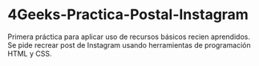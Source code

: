 # 4Geeks-Practica-Postal-Instagram
Primera práctica para aplicar uso de recursos básicos recien aprendidos. Se pide recrear post de Instagram usando herramientas de programación HTML y CSS.
